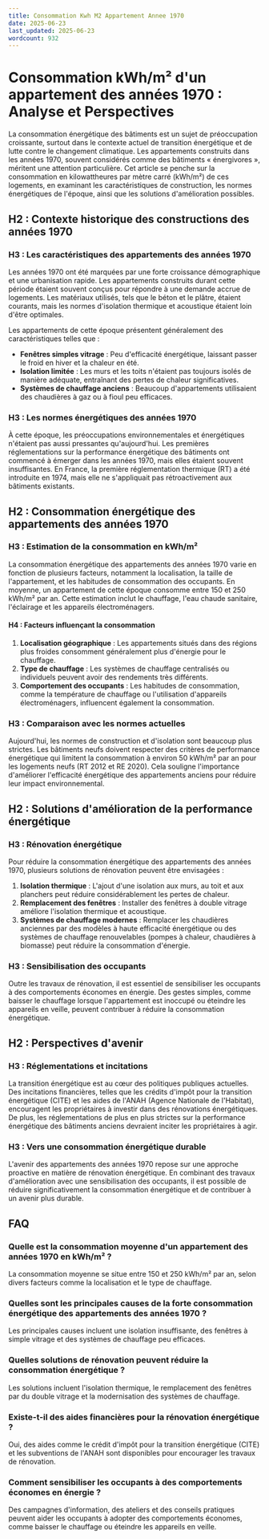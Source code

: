 ```yaml
---
title: Consommation Kwh M2 Appartement Annee 1970
date: 2025-06-23
last_updated: 2025-06-23
wordcount: 932
---
```


# Consommation kWh/m² d'un appartement des années 1970 : Analyse et Perspectives

La consommation énergétique des bâtiments est un sujet de préoccupation croissante, surtout dans le contexte actuel de transition énergétique et de lutte contre le changement climatique. Les appartements construits dans les années 1970, souvent considérés comme des bâtiments « énergivores », méritent une attention particulière. Cet article se penche sur la consommation en kilowattheures par mètre carré (kWh/m²) de ces logements, en examinant les caractéristiques de construction, les normes énergétiques de l'époque, ainsi que les solutions d'amélioration possibles.

## H2 : Contexte historique des constructions des années 1970

### H3 : Les caractéristiques des appartements des années 1970

Les années 1970 ont été marquées par une forte croissance démographique et une urbanisation rapide. Les appartements construits durant cette période étaient souvent conçus pour répondre à une demande accrue de logements. Les matériaux utilisés, tels que le béton et le plâtre, étaient courants, mais les normes d'isolation thermique et acoustique étaient loin d'être optimales.

Les appartements de cette époque présentent généralement des caractéristiques telles que :

- **Fenêtres simples vitrage** : Peu d'efficacité énergétique, laissant passer le froid en hiver et la chaleur en été.
- **Isolation limitée** : Les murs et les toits n'étaient pas toujours isolés de manière adéquate, entraînant des pertes de chaleur significatives.
- **Systèmes de chauffage anciens** : Beaucoup d'appartements utilisaient des chaudières à gaz ou à fioul peu efficaces.

### H3 : Les normes énergétiques des années 1970

À cette époque, les préoccupations environnementales et énergétiques n'étaient pas aussi pressantes qu'aujourd'hui. Les premières réglementations sur la performance énergétique des bâtiments ont commencé à émerger dans les années 1970, mais elles étaient souvent insuffisantes. En France, la première réglementation thermique (RT) a été introduite en 1974, mais elle ne s'appliquait pas rétroactivement aux bâtiments existants.

## H2 : Consommation énergétique des appartements des années 1970

### H3 : Estimation de la consommation en kWh/m²

La consommation énergétique des appartements des années 1970 varie en fonction de plusieurs facteurs, notamment la localisation, la taille de l'appartement, et les habitudes de consommation des occupants. En moyenne, un appartement de cette époque consomme entre 150 et 250 kWh/m² par an. Cette estimation inclut le chauffage, l'eau chaude sanitaire, l'éclairage et les appareils électroménagers.

#### H4 : Facteurs influençant la consommation

1. **Localisation géographique** : Les appartements situés dans des régions plus froides consomment généralement plus d'énergie pour le chauffage.
2. **Type de chauffage** : Les systèmes de chauffage centralisés ou individuels peuvent avoir des rendements très différents.
3. **Comportement des occupants** : Les habitudes de consommation, comme la température de chauffage ou l'utilisation d'appareils électroménagers, influencent également la consommation.

### H3 : Comparaison avec les normes actuelles

Aujourd'hui, les normes de construction et d'isolation sont beaucoup plus strictes. Les bâtiments neufs doivent respecter des critères de performance énergétique qui limitent la consommation à environ 50 kWh/m² par an pour les logements neufs (RT 2012 et RE 2020). Cela souligne l'importance d'améliorer l'efficacité énergétique des appartements anciens pour réduire leur impact environnemental.

## H2 : Solutions d'amélioration de la performance énergétique

### H3 : Rénovation énergétique

Pour réduire la consommation énergétique des appartements des années 1970, plusieurs solutions de rénovation peuvent être envisagées :

1. **Isolation thermique** : L'ajout d'une isolation aux murs, au toit et aux planchers peut réduire considérablement les pertes de chaleur.
2. **Remplacement des fenêtres** : Installer des fenêtres à double vitrage améliore l'isolation thermique et acoustique.
3. **Systèmes de chauffage modernes** : Remplacer les chaudières anciennes par des modèles à haute efficacité énergétique ou des systèmes de chauffage renouvelables (pompes à chaleur, chaudières à biomasse) peut réduire la consommation d'énergie.

### H3 : Sensibilisation des occupants

Outre les travaux de rénovation, il est essentiel de sensibiliser les occupants à des comportements économes en énergie. Des gestes simples, comme baisser le chauffage lorsque l'appartement est inoccupé ou éteindre les appareils en veille, peuvent contribuer à réduire la consommation énergétique.

## H2 : Perspectives d'avenir

### H3 : Réglementations et incitations

La transition énergétique est au cœur des politiques publiques actuelles. Des incitations financières, telles que les crédits d'impôt pour la transition énergétique (CITE) et les aides de l'ANAH (Agence Nationale de l'Habitat), encouragent les propriétaires à investir dans des rénovations énergétiques. De plus, les réglementations de plus en plus strictes sur la performance énergétique des bâtiments anciens devraient inciter les propriétaires à agir.

### H3 : Vers une consommation énergétique durable

L'avenir des appartements des années 1970 repose sur une approche proactive en matière de rénovation énergétique. En combinant des travaux d'amélioration avec une sensibilisation des occupants, il est possible de réduire significativement la consommation énergétique et de contribuer à un avenir plus durable.

## FAQ

### Quelle est la consommation moyenne d'un appartement des années 1970 en kWh/m² ?

La consommation moyenne se situe entre 150 et 250 kWh/m² par an, selon divers facteurs comme la localisation et le type de chauffage.

### Quelles sont les principales causes de la forte consommation énergétique des appartements des années 1970 ?

Les principales causes incluent une isolation insuffisante, des fenêtres à simple vitrage et des systèmes de chauffage peu efficaces.

### Quelles solutions de rénovation peuvent réduire la consommation énergétique ?

Les solutions incluent l'isolation thermique, le remplacement des fenêtres par du double vitrage et la modernisation des systèmes de chauffage.

### Existe-t-il des aides financières pour la rénovation énergétique ?

Oui, des aides comme le crédit d'impôt pour la transition énergétique (CITE) et les subventions de l'ANAH sont disponibles pour encourager les travaux de rénovation.

### Comment sensibiliser les occupants à des comportements économes en énergie ?

Des campagnes d'information, des ateliers et des conseils pratiques peuvent aider les occupants à adopter des comportements économes, comme baisser le chauffage ou éteindre les appareils en veille.
